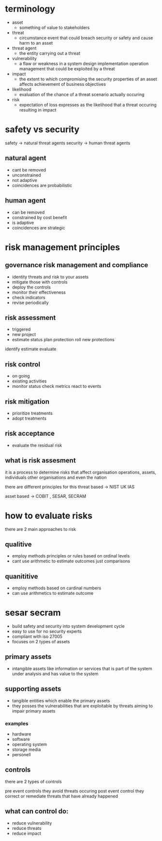 # terminology 
- asset
	- something of value to stakeholders
- threat 
	- circumstance event that could breach security or safety and cause harm to an asset
- threat agent
	- the entity carrying out a threat
- vulnerability
	- a flaw or weakness in a system design implementation operation management that could be exploited by a threat
- impact 
	- the extent to which compromising the security properties of an asset affects achievement of business objectives
- likelihood 
	- evaluation of the chance of a threat scenario actually occuring
- risk 
	- expectation of loss expresses as the likelihood that a threat occuring resulting in impact




# safety vs security 
safety -> natural threat agents
security -> human threat agents


## natural agent
- cant be removed
- unconstrained
- not adaptive
- coincidences are probabilistic 
## human agent
- can be removed
- constrained by cost benefit 
- is adaptive
- coincidences are strategic

# risk management principles
## governance risk management and compliance
- identity threats and risk to your assets
- mitigate those with controls
- deploy the controls
- monitor their effectiveness
- check indicators
- revise periodically 

## risk assessment
- triggered
- new project
- estimate status plan protection roll new protections

identify 
estimate 
evaluate
## risk control 
- on going
- existing activities
- monitor status check metrics react to events
## risk mitigation 
- prioritize treatments
- adopt treatments
## risk acceptance 
- evaluate the residual risk


## what is risk assesment
it is  a process to determine risks that affect organisation operations, assets, individuals
other organisations and even the nation

there are different principles for this
threat based -> NIST UK IAS

asset based -> COBIT , SESAR, SECRAM 


# how to evaluate risks
there are 2 main approaches to risk 
## qualitive 
- employ methods principles or rules based on ordinal levels 
- cant use arithmetic to estimate outcomes just comparisons

## quanititive 
- employ methods based on cardinal numbers 
- can use arithmetics to estimate outcome


# sesar secram 
- build safety and security into system development cycle 
- easy to use for no security experts
- compliant with iso 27005 
- focuses on 2 types of assets


## primary assets
- intangible assets like information or services that is part of the system under analysis and has value to the system 

## supporting assets
 - tangible entities which enable the primary assets
 - they posses the vulnerabilities that are exploitable by threats aiming to impair primary assets

### examples
- hardware
- software
- operating system 
- storage media
- personell


## controls
there are 2 types of controls 

pre event controls 
	they avoid threats occuring
post event control 
	they correct or remediate threats that have already happened

## what can control do:
- reduce vulnerability 
- reduce threats
- reduce impact

